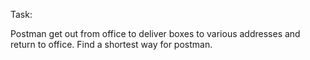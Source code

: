 Task:

Postman get out from office to deliver boxes to various addresses and return to office. Find a shortest way for postman. 


